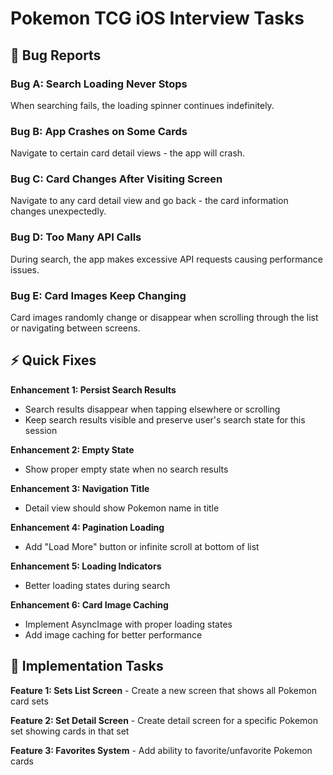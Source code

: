 # Pokemon TCG iOS Interview Tasks

## 🐛 Bug Reports

### Bug A: Search Loading Never Stops
When searching fails, the loading spinner continues indefinitely.

### Bug B: App Crashes on Some Cards  
Navigate to certain card detail views - the app will crash.

### Bug C: Card Changes After Visiting Screen
Navigate to any card detail view and go back - the card information changes unexpectedly.

### Bug D: Too Many API Calls
During search, the app makes excessive API requests causing performance issues.

### Bug E: Card Images Keep Changing
Card images randomly change or disappear when scrolling through the list or navigating between screens.

## ⚡ Quick Fixes

**Enhancement 1: Persist Search Results**
- Search results disappear when tapping elsewhere or scrolling
- Keep search results visible and preserve user's search state for this session

**Enhancement 2: Empty State**
- Show proper empty state when no search results

**Enhancement 3: Navigation Title**
- Detail view should show Pokemon name in title

**Enhancement 4: Pagination Loading**
- Add "Load More" button or infinite scroll at bottom of list

**Enhancement 5: Loading Indicators**
- Better loading states during search

**Enhancement 6: Card Image Caching**
- Implement AsyncImage with proper loading states
- Add image caching for better performance

## 🎯 Implementation Tasks

**Feature 1: Sets List Screen** - Create a new screen that shows all Pokemon card sets

**Feature 2: Set Detail Screen** - Create detail screen for a specific Pokemon set showing cards in that set

**Feature 3: Favorites System** - Add ability to favorite/unfavorite Pokemon cards